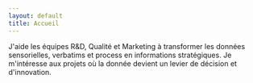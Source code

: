 ```yaml
---
layout: default
title: Accueil
---
```


J'aide les équipes R&D, Qualité et Marketing à transformer les données sensorielles, verbatims et process en informations stratégiques.
Je m'intéresse aux projets où la donnée devient un levier de décision et d'innovation.

